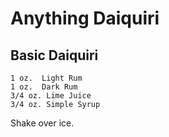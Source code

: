 # Anything Daiquiri

## Basic Daiquiri
    1 oz.  Light Rum
    1 oz.  Dark Rum
    3/4 oz. Lime Juice
    3/4 oz. Simple Syrup

Shake over ice.
